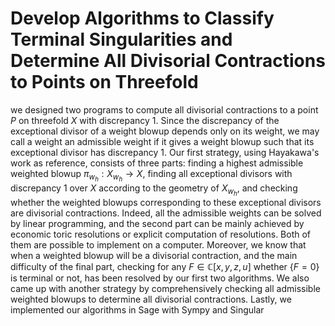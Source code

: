 
# Develop Algorithms to Classify Terminal Singularities and Determine All  Divisorial Contractions to Points on Threefold

we designed two programs to compute all divisorial contractions to a point $P$ on threefold $X$ with discrepancy $1$. Since the discrepancy of the exceptional divisor of a weight blowup depends only on its weight, we may call a weight an admissible weight if it gives a weight blowup such that its exceptional divisor has discrepancy $1$. Our first strategy, using Hayakawa's work as reference, consists of three parts: finding a highest admissible weighted blowup $\pi_{w_h}:X_{w_h}\to X$, finding all exceptional divisors with discrepancy 1 over $X$ according to the geometry of $X_{w_h}$, and checking whether the weighted blowups corresponding to these exceptional divisors are divisorial contractions. Indeed, all the admissible weights can be solved by linear programming, and the second part can be mainly achieved by economic toric resolutions or explicit computation of resolutions. Both of them are possible to implement on a computer. Moreover, we know that when a weighted blowup will be a divisorial contraction, and the main difficulty of the final part, checking for any $F\in\mathbb{C}[x,y,z,u]$ whether $\{F=0\}$ is terminal or not, has been resolved by our first two algorithms. We also came up with another strategy by comprehensively checking all admissible weighted blowups to determine all divisorial contractions. Lastly, we implemented our algorithms in Sage with Sympy and Singular
